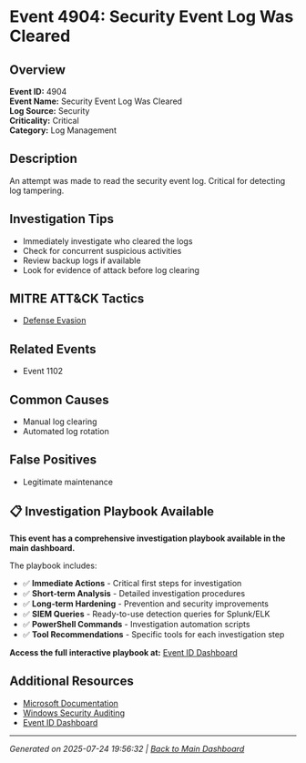 # Event 4904: Security Event Log Was Cleared

## Overview
**Event ID:** 4904  
**Event Name:** Security Event Log Was Cleared  
**Log Source:** Security  
**Criticality:** Critical  
**Category:** Log Management  

## Description
An attempt was made to read the security event log. Critical for detecting log tampering.

## Investigation Tips
- Immediately investigate who cleared the logs
- Check for concurrent suspicious activities
- Review backup logs if available
- Look for evidence of attack before log clearing

## MITRE ATT&CK Tactics
- [Defense Evasion](https://attack.mitre.org/tactics/TA0005/)

## Related Events
- Event 1102

## Common Causes
- Manual log clearing
- Automated log rotation

## False Positives
- Legitimate maintenance

## 📋 Investigation Playbook Available

**This event has a comprehensive investigation playbook available in the main dashboard.**

The playbook includes:
- ✅ **Immediate Actions** - Critical first steps for investigation
- ✅ **Short-term Analysis** - Detailed investigation procedures  
- ✅ **Long-term Hardening** - Prevention and security improvements
- ✅ **SIEM Queries** - Ready-to-use detection queries for Splunk/ELK
- ✅ **PowerShell Commands** - Investigation automation scripts
- ✅ **Tool Recommendations** - Specific tools for each investigation step

**Access the full interactive playbook at:** [Event ID Dashboard](../index.html)

## Additional Resources
- [Microsoft Documentation](https://learn.microsoft.com/en-us/previous-versions/windows/it-pro/windows-10/security/threat-protection/auditing/event-4904)
- [Windows Security Auditing](https://learn.microsoft.com/en-us/windows/security/threat-protection/auditing/audit-events)
- [Event ID Dashboard](../index.html)

---
*Generated on 2025-07-24 19:56:32 | [Back to Main Dashboard](../index.html)*
